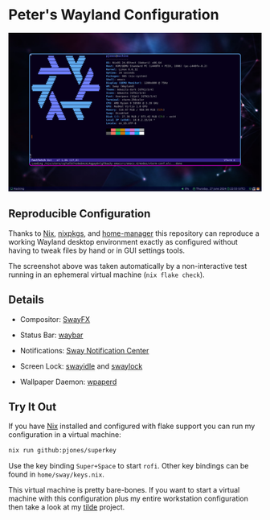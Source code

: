 # Peter's Wayland Configuration

<p align="center">
  <img src="./support/screenshot.png"/>
</p>

## Reproducible Configuration

Thanks to [Nix][], [nixpkgs][], and [home-manager][] this repository
can reproduce a working Wayland desktop environment exactly as
configured without having to tweak files by hand or in GUI settings
tools.

The screenshot above was taken automatically by a non-interactive test
running in an ephemeral virtual machine (`nix flake check`).

## Details

  * Compositor: [SwayFX][]

  * Status Bar: [waybar][]

  * Notifications: [Sway Notification Center][swaync]

  * Screen Lock: [swayidle][] and [swaylock][]

  * Wallpaper Daemon: [wpaperd][]

## Try It Out

If you have [Nix][] installed and configured with flake support you
can run my configuration in a virtual machine:

```sh
nix run github:pjones/superkey
```

Use the key binding `Super+Space` to start `rofi`.  Other key bindings
can be found in `home/sway/keys.nix`.

This virtual machine is pretty bare-bones.  If you want to start a
virtual machine with this configuration plus my entire workstation
configuration then take a look at my [tilde][] project.

[nix]: https://nixos.org/
[nixpkgs]: https://github.com/NixOS/nixpkgs
[home-manager]: https://github.com/rycee/home-manager
[swayfx]: https://github.com/WillPower3309/swayfx
[waybar]: https://github.com/Alexays/Waybar
[swaync]: https://github.com/ErikReider/SwayNotificationCenter
[swayidle]: https://github.com/swaywm/swayidle
[swaylock]: https://github.com/swaywm/swaylock
[wpaperd]: https://github.com/danyspin97/wpaperd
[tilde]: https://github.com/pjones/tilde
